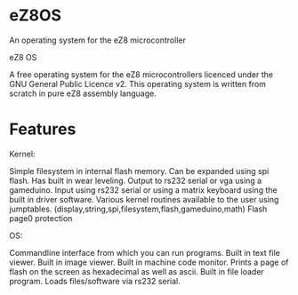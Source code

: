 eZ8OS
=====

An operating system for the eZ8 microcontroller

eZ8 OS

A free operating system for the eZ8 microcontrollers licenced under the GNU General Public Licence v2. This operating system is written from scratch in pure eZ8 assembly language.

Features
========

Kernel:

Simple filesystem in internal flash memory. Can be expanded using spi flash. Has built in wear leveling.
Output to rs232 serial or vga using a gameduino.
Input using rs232 serial or using a matrix keyboard using the built in driver software.
Various kernel routines available to the user using jumptables. (display,string,spi,filesystem,flash,gameduino,math)
Flash page0 protection 

OS:

Commandline interface from which you can run programs.
Built in text file viewer.
Built in image viewer.
Built in machine code monitor. Prints a page of flash on the screen as hexadecimal as well as ascii.
Built in file loader program. Loads files/software via rs232 serial.
